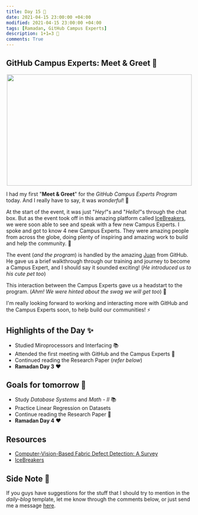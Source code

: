```yaml
---
title: Day 15 🦄
date: 2021-04-15 23:00:00 +04:00
modified: 2021-04-15 23:00:00 +04:00
tags: [Ramadan, GitHub Campus Experts]
description: 1+1=3 🤔
comments: True
---
```


## GitHub Campus Experts: Meet & Greet 🤝

<p align="center">
  <img src="https://user-images.githubusercontent.com/1790822/28984617-e789fa78-792c-11e7-9c9f-17c23a70e6cc.png" width="500" height="300"/>
 </p>
 
I had my first "**Meet & Greet**" for the *GitHub Campus Experts Program* today. And I really have to say, it was *wonderful*! 💛

At the start of the event, it was just "*Hey!*"s and "*Hello!*"s through the chat box. But as the event took off in this amazing platform called [IceBreakers](https://icebreaker.video/), we were soon able to see and speak with a few new Campus Experts. I spoke and got to know 4 new Campus Experts. They were amazing people from across the globe, doing plenty of inspiring and amazing work to build and help the community. 🙌

The event (*and the program*) is handled by the amazing [Juan](https://github.com/juanpflores) from GitHub. He gave us a brief walkthrough through our training and journey to become a Campus Expert, and I should say it sounded exciting! (*He introduced us to his cute pet too*) 

This interaction between the Campus Experts gave us a headstart to the program. (*Ahm! We were hinted about the swag we will get too*) 🤞

I'm really looking forward to working and interacting more with GitHub and the Campus Experts soon, to help build our communities! ⚡️
  
## Highlights of the Day ✨
- Studied Miroprocessors and Interfacing 📚
- Attended the first meeting with GitHub and the Campus Experts 🎉
- Continued reading the Research Paper (*refer below*)
- **Ramadan Day 3** ❤️

## Goals for tomorrow 📝
- Study *Database Systems* and *Math - II* 📚
- Practice Linear Regression on Datasets 
- Continue reading the Research Paper 📄
- **Ramadan Day 4** ❤️

## Resources
- [Computer-Vision-Based Fabric Defect Detection: A Survey](https://ieeexplore.ieee.org/abstract/document/4418522?casa_token=9NZDfaZNMLYAAAAA:8hO840naP1zuvNC1wsDyMBakWCfRJ9VxZMbJHiHBSlZLHdnKyuKWo_jfBYaUIel5BzcMykkmSsA)
- [IceBreakers](https://icebreaker.video/)

## Side Note 💭
If you guys have suggestions for the stuff that I should try to mention in the *daily-blog* template, let me know through the comments below, or just send me a message [here](https://abxhr-learning.vercel.app/about/).
